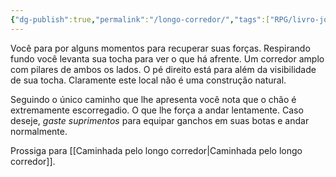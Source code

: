```yaml
---
{"dg-publish":true,"permalink":"/longo-corredor/","tags":["RPG/livro-jogo/Draegeni/story-points"],"created":"2024-12-26T18:56:19.454-05:00","updated":"2024-12-26T19:03:47.157-05:00"}
---
```



Você para por alguns momentos para recuperar suas forças. Respirando fundo você levanta sua tocha para ver o que há afrente. Um corredor amplo com pilares de ambos os lados. O pé direito está para além da visibilidade de sua tocha. Claramente este local não é uma construção natural.

Seguindo o único caminho que lhe apresenta você nota que o chão é extremamente escorregadio. O que lhe força a andar lentamente. Caso deseje, *gaste suprimentos* para equipar ganchos em suas botas e andar normalmente.

Prossiga para [[Caminhada pelo longo corredor\|Caminhada pelo longo corredor]].
